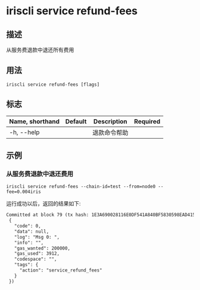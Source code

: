 # iriscli service refund-fees 

## 描述

从服务费退款中退还所有费用

## 用法

```
iriscli service refund-fees [flags]
```

## 标志

| Name, shorthand       | Default                 | Description                                                                                                                                           | Required |
| --------------------- | ----------------------- | ----------------------------------------------------------------------------------------------------------------------------------------------------- | -------- |
| -h, --help            |                         | 退款命令帮助                                                                                                                                         |          |

## 示例

### 从服务费退款中退还费用 
```shell
iriscli service refund-fees --chain-id=test --from=node0 --fee=0.004iris
```

运行成功以后，返回的结果如下:

```txt
Committed at block 79 (tx hash: 1E3A690028116E0DF541A840BF5830598EAD4154F4374B2A4042911C27D68C64, response:
 {
   "code": 0,
   "data": null,
   "log": "Msg 0: ",
   "info": "",
   "gas_wanted": 200000,
   "gas_used": 3912,
   "codespace": "",
   "tags": {
     "action": "service_refund_fees"
   }
 })
```

